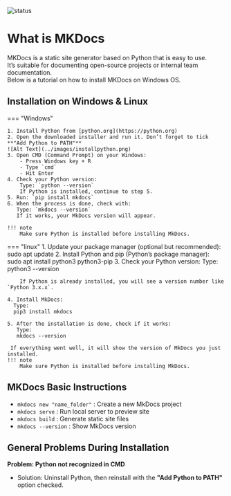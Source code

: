 ![status](https://img.shields.io/badge/status-in%20progress-yellow)

# What is MKDocs
MKDocs is a static site generator based on Python that is easy to use.  
It’s suitable for documenting open-source projects or internal team documentation.  
Below is a tutorial on how to install MKDocs on Windows OS.

## Installation on Windows & Linux

=== "Windows"

    1. Install Python from [python.org](https://python.org)
    2. Open the downloaded installer and run it. Don’t forget to tick **"Add Python to PATH"**
    ![Alt Text](../images/installpython.png)
    3. Open CMD (Command Prompt) on your Windows:
        - Press Windows key + R
        - Type `cmd`
        - Hit Enter
    4. Check your Python version:
        Type: `python --version`  
        If Python is installed, continue to step 5.
    5. Run: `pip install mkdocs`
    6. When the process is done, check with:  
       Type: `mkdocs --version`  
       If it works, your MkDocs version will appear.
    
    !!! note 
        Make sure Python is installed before installing MkDocs.


=== "linux"
    1. Update your package manager (optional but recommended):
        sudo apt update
    2. Install Python and pip (Python’s package manager):
        sudo apt install python3 python3-pip
    3. Check your Python version:
        Type:
        python3 --version

        If Python is already installed, you will see a version number like `Python 3.x.x`.

    4. Install MkDocs:
      Type:
      pip3 install mkdocs

    5. After the installation is done, check if it works:
       Type: 
       mkdocs --version

     If everything went well, it will show the version of MkDocs you just installed.
    !!! note 
        Make sure Python is installed before installing MkDocs.

## MKDocs Basic Instructions

- `mkdocs new "name_folder"` : Create a new MkDocs project
- `mkdocs serve` : Run local server to preview site
- `mkdocs build` : Generate static site files
- `mkdocs --version` : Show MkDocs version

## General Problems During Installation

**Problem: Python not recognized in CMD**

- Solution: Uninstall Python, then reinstall with the **"Add Python to PATH"** option checked.


